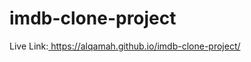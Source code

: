 # imdb-clone-project

Live Link:[ https://alqamah.github.io/imdb-clone-project/
](https://alqamah.github.io/frontend-ImdbClone/)
